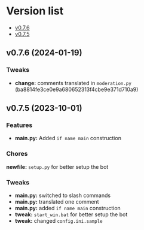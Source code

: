 # Version list
- [v0.7.6](#v076-2024-01-19)
- [v0.7.5](#v075-2023-10-01)


## v0.7.6 (2024-01-19)

### Tweaks
- **change:** comments translated in `moderation.py` (ba8814fe3ce0e9a680652313f4cbe9e371d710a9)

## v0.7.5 (2023-10-01)

### Features
- **main.py:** Added `if name main` construction

### Chores
**newfile:** `setup.py` for better setup the bot

### Tweaks
- **main.py:** switched to slash commands
- **main.py:** translated one comment
- **main.py:** added `if name main` construction
- **tweak:** `start_win.bat` for better setup the bot
- **tweak:** changed `config.ini.sample`